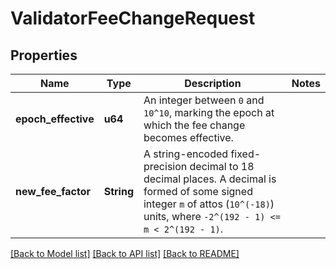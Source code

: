 # ValidatorFeeChangeRequest

## Properties

Name | Type | Description | Notes
------------ | ------------- | ------------- | -------------
**epoch_effective** | **u64** | An integer between `0` and `10^10`, marking the epoch at which the fee change becomes effective.  | 
**new_fee_factor** | **String** | A string-encoded fixed-precision decimal to 18 decimal places. A decimal is formed of some signed integer `m` of attos (`10^(-18)`) units, where `-2^(192 - 1) <= m < 2^(192 - 1)`.  | 

[[Back to Model list]](../README.md#documentation-for-models) [[Back to API list]](../README.md#documentation-for-api-endpoints) [[Back to README]](../README.md)


